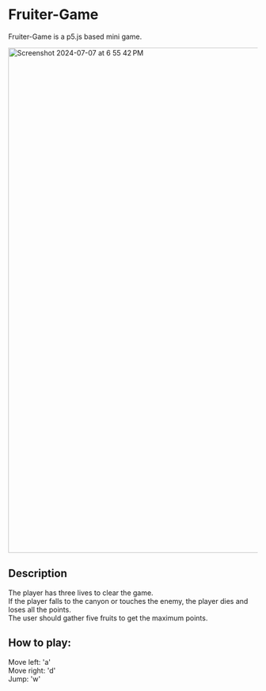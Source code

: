 # Fruiter-Game

Fruiter-Game is a p5.js based mini game.

<img width="1020" alt="Screenshot 2024-07-07 at 6 55 42 PM" src="https://github.com/junseok03/Fruiter-Game/assets/151435171/5bc4e58d-ca37-48bc-9571-78dfb7584ef4">

## Description
The player has three lives to clear the game.<br>
If the player falls to the canyon or touches the enemy, the player dies and loses all the points.<br>
The user should gather five fruits to get the maximum points.

## How to play:
Move left: 'a' <br>
Move right: 'd' <br>
Jump: 'w'<br>
